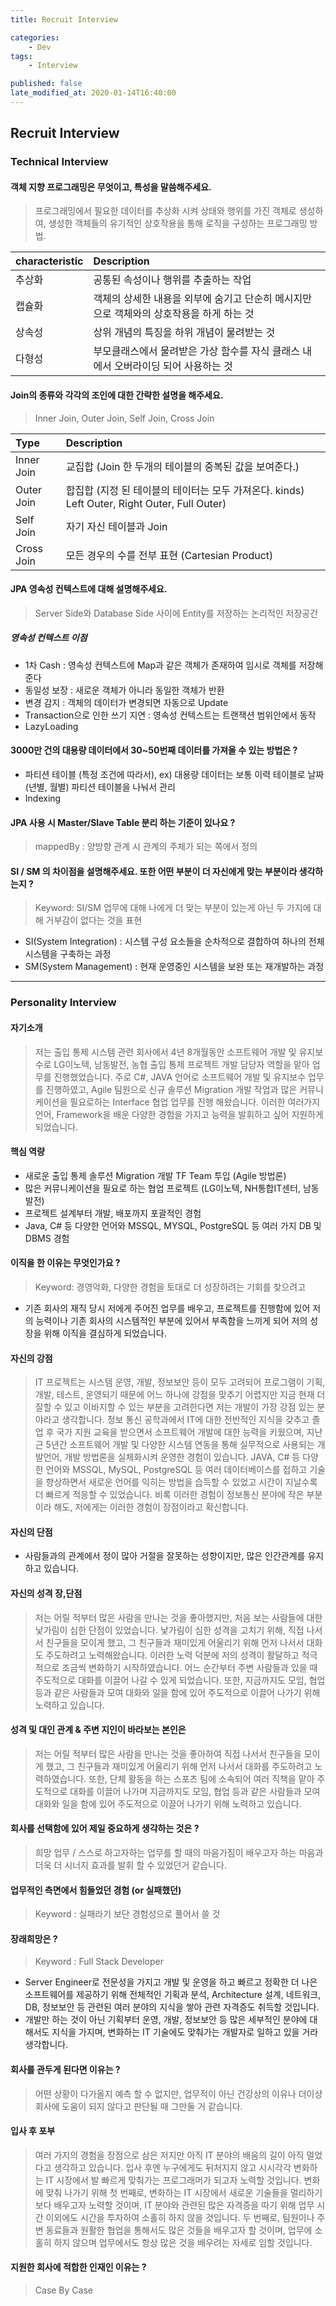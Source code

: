 ```yaml
---
title: Recruit Interview

categories:
    - Dev
tags:
    - Interview

published: false
late_modified_at: 2020-01-14T16:40:00
---
```


## Recruit Interview ##

### **Technical Interview** ###

#### 객체 지향 프로그래밍은 무엇이고, 특성을 말씀해주세요. ####
> 프로그래밍에서 필요한 데이터를 추상화 시켜 상태와 행위를 가진 객체로 생성하여, 생성한 객체들의 유기적인 상호작용을 통해 로직을 구성하는 프로그래밍 방법.

| characteristic | Description |
| :------------- | :---------- |
| 추상화 | 공통된 속성이나 행위를 추출하는 작업  |
| 캡슐화 | 객체의 상세한 내용을 외부에 숨기고 단순히 메시지만으로 객체와의 상호작용을 하게 하는 것 |
| 상속성 | 상위 개념의 특징을 하위 개념이 물려받는 것 |
| 다형성 | 부모클래스에서 물려받은 가상 함수를 자식 클래스 내에서 오버라이딩 되어 사용하는 것 |

#### Join의 종류와 각각의 조인에 대한 간략한 설명을 해주세요. ####
> Inner Join, Outer Join, Self Join, Cross Join

| Type | Description |
| :--- | :---------- |
| Inner Join | 교집합 (Join 한 두개의 테이블의 중복된 값을 보여준다.) |
| Outer Join | 합집합 (지정 된 테이블의 테이터는 모두 가져온다. kinds) Left Outer, Right Outer, Full Outer) |
| Self Join | 자기 자신 테이블과 Join |
| Cross Join | 모든 경우의 수를 전부 표현 (Cartesian Product) |


#### JPA 영속성 컨텍스트에 대해 설명해주세요. ####
> Server Side와 Database Side 사이에 Entity를 저장하는 논리적인 저장공간

##### 영속성 컨텍스트 이점 #####
- 1차 Cash : 영속성 컨텍스트에 Map과 같은 객체가 존재하여 임시로 객체를 저장해준다
- 동일성 보장 : 새로운 객체가 아니라 동일한 객체가 반환
- 변경 감지 : 객체의 데이터가 변경되면 자동으로 Update
- Transaction으로 인한 쓰기 지연 : 영속성 컨텍스트는 트랜잭션 범위안에서 동작
- LazyLoading

#### 3000만 건의 대용량 데이터에서 30~50번째 데이터를 가져올 수 있는 방법은 ? ####
- 파티션 테이블 (특정 조건에 따라서), ex) 대용량 데이터는 보통 이력 테이블로 날짜(년별, 월별) 파티션 테이블을 나눠서 관리
- Indexing

#### JPA 사용 시 Master/Slave Table 분리 하는 기준이 있나요 ? ####
> mappedBy : 양방향 관계 시 관계의 주체가 되는 쪽에서 정의

#### SI / SM 의 차이점을 설명해주세요. 또한 어떤 부분이 더 자신에게 맞는 부분이라 생각하는지 ? ####
> Keyword: SI/SM 업무에 대해 나에게 더 맞는 부분이 있는게 아닌 두 가지에 대해 거부감이 없다는 것을 표현

- SI(System Integration) : 시스템 구성 요소들을 순차적으로 결합하여 하나의 전체 시스템을 구축하는 과정
- SM(System Management) : 현재 운영중인 시스템을 보완 또는 재개발하는 과정

<hr>

### **Personality Interview** ###

#### 자기소개 ####
> 저는 출입 통제 시스템 관련 회사에서 4년 8개월동안 소프트웨어 개발 및 유지보수로
LG이노텍, 남동발전, 농협 출입 통제 프로젝트 개발 담당자 역할을 맡아 업무를 진행했었습니다.
주로 C#, JAVA 언어로 소프트웨어 개발 및 유지보수 업무를 진행하였고, Agile 팀원으로 신규 솔루션 Migration 개발 작업과 많은 커뮤니케이션을 필요로하는 Interface 협업 업무를 진행 해왔습니다. 이러한 여러가지 언어, Framework을 배운 다양한 경험을 가지고 능력을 발휘하고 싶어 지원하게 되었습니다.

#### 핵심 역량 ####
- 새로운 출입 통제 솔루션 Migration 개발 TF Team 투입 (Agile 방법론)
- 많은 커뮤니케이션을 필요로 하는 협업 프로젝트 (LG이노텍, NH통합IT센터, 남동발전)
- 프로젝트 설계부터 개발, 배포까지 포괄적인 경험
- Java, C# 등 다양한 언어와 MSSQL, MYSQL, PostgreSQL 등 여러 가지 DB 및 DBMS 경험

#### 이직을 한 이유는 무엇인가요 ? ####
> Keyword: 경영악화, 다양한 경험을 토대로 더 성장하려는 기회를 찾으려고

- 기존 회사의 재직 당시 저에게 주어진 업무를 배우고, 프로젝트를 진행함에 있어 저의 능력이나 기존 회사의 시스템적인 부분에 있어서 부족함을 느끼게 되어 저의 성장을 위해 이직을 결심하게 되었습니다.

#### 자신의 강점 ####
> IT 프로젝트는 시스템 운영, 개발, 정보보안 등이 모두 고려되어 프로그램이 기획, 개발, 테스트, 운영되기 때문에 어느 하나에 강점을 맞추기 어렵지만 지금 현재 더 잘할 수 있고 이바지할 수 있는 부분을 고려한다면 저는 개발이 가장 강점 있는 분야라고 생각합니다. 정보 통신 공학과에서 IT에 대한 전반적인 지식을 갖추고 졸업 후 국가 지원 교육을 받으면서 소프트웨어 개발에 대한 능력을 키웠으며, 지난 근 5년간 소프트웨어 개발 및 다양한 시스템 연동을 통해 실무적으로 사용되는 개발언어, 개발 방법론을 실체화시켜 운영한 경험이 있습니다. JAVA, C# 등 다양한 언어와 MSSQL, MySQL, PostgreSQL 등 여러 데이터베이스를 접하고 기술을 향상하면서 새로운 언어를 익히는 방법을 습득할 수 있었고 시간이 지날수록 더 빠르게 적응할 수 있었습니다. 비록 이러한 경험이 정보통신 분야에 작은 부분이라 해도, 저에게는 이러한 경험이 장점이라고 확신합니다.

#### 자신의 단점 ####
- 사람들과의 관계에서 정이 많아 거절을 잘못하는 성향이지만, 많은 인간관계를 유지하고 있습니다.

#### 자신의 성격 장,단점 ####
> 저는 어릴 적부터 많은 사람을 만나는 것을 좋아했지만, 처음 보는 사람들에 대한 낯가림이 심한 단점이 있었습니다. 낯가림이 심한 성격을 고치기 위해, 직접 나서서 친구들을 모이게 했고, 그 친구들과 재미있게 어울리기 위해 먼저 나서서 대화도 주도하려고 노력해왔습니다. 이러한 노력 덕분에 저의 성격이 활달하고 적극적으로 조금씩 변화하기 시작하였습니다. 어느 순간부터 주변 사람들과 있을 때 주도적으로 대화를 이끌어 나갈 수 있게 되었습니다. 또한, 지금까지도 모임, 협업 등과 같은 사람들과 모여 대화와 일을 함에 있어 주도적으로 이끌어 나가기 위해 노력하고 있습니다.

#### 성격 및 대인 관계 & 주변 지인이 바라보는 본인은 ####
> 저는 어릴 적부터 많은 사람을 만나는 것을 좋아하여 직접 나서서 친구들을 모이게 했고, 그 친구들과 재미있게 어울리기 위해 먼저 나서서 대화를 주도하려고 노력하였습니다. 또한, 단체 활동을 하는 스포츠 팀에 소속되어 여러 직책을 맡아 주도적으로 대화를 이끌어 나가며 지금까지도 모임, 협업 등과 같은 사람들과 모여 대화와 일을 함에 있어 주도적으로 이끌어 나가기 위해 노력하고 있습니다.

#### 회사를 선택함에 있어 제일 중요하게 생각하는 것은 ? ####
> 희망 업무 / 스스로 하고자하는 업무를 할 때의 마음가짐이 배우고자 하는 마음과 더욱 더 시너지 효과를 발휘 할 수 있었던거 같습니다.

#### 업무적인 측면에서 힘들었던 경험 (or 실패했던) ####
> Keyword : 실패라기 보단 경험성으로 풀어서 쓸 것

#### 장래희망은 ? ####
> Keyword : Full Stack Developer

- Server Engineer로 전문성을 가지고 개발 및 운영을 하고 빠르고 정확한 더 나은 소프트웨어를 제공하기 위해 
  전체적인 기획과 분석, Architecture 설계, 네트워크, DB, 정보보안 등 관련된 여러 분야의 지식을 쌓아 관련 자격증도 취득할 것입니다.
- 개발만 하는 것이 아닌 기획부터 운영, 개발, 정보보안 등 많은 세부적인 분야에 대해서도 지식을 가지며, 변화하는 IT 기술에도 맞춰가는 개발자로 일하고 있을 거라 생각합니다.

#### 회사를 관두게 된다면 이유는 ? ####
> 어떤 상황이 다가올지 예측 할 수 없지만, 업무적이 아닌 건강상의 이유나 더이상 회사에 도움이 되지 않다고 판단될 때 그만둘 거 같습니다.

#### 입사 후 포부 ####
> 여러 가지의 경험을 장점으로 삼은 저지만 아직 IT 분야의 배움의 길이 아직 멀었다고 생각하고 있습니다. 입사 후엔 누구에게도 뒤처지지 않고 시시각각 변화하는 IT 시장에서 발 빠르게 맞춰가는 프로그래머가 되고자 노력할 것입니다. 변화에 맞춰 나가기 위해 첫 번째로, 변화하는 IT 시장에서 새로운 기술들을 멀리하기보다 배우고자 노력할 것이며, IT 분야와 관련된 많은 자격증을 따기 위해 업무 시간 이외에도 시간을 투자하여 소홀히 하지 않을 것입니다. 두 번째로, 팀원이나 주변 동료들과 원활한 협업을 통해서도 많은 것들을 배우고자 할 것이며, 업무에 소홀히 하지 않으며 업무에서도 항상 많은 것을 배우려는 자세로 임할 것입니다.

#### 지원한 회사에 적합한 인재인 이유는 ? ####
> Case By Case